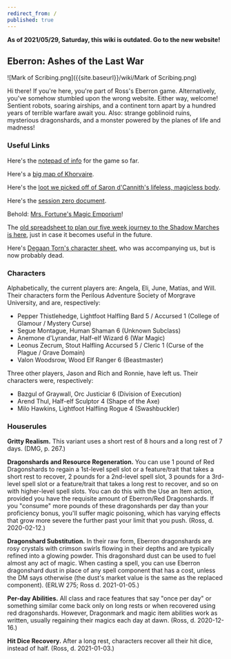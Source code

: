 ```yaml
---
redirect_from: /
published: true
---
```

**As of 2021/05/29, Saturday, this wiki is outdated. Go to the new website!**

## Eberron: Ashes of the Last War

![Mark of Scribing.png]({{site.baseurl}}/wiki/Mark of Scribing.png)

Hi there! If you're here, you're part of Ross's Eberron game. Alternatively, you've somehow stumbled upon the wrong website. Either way, welcome! Sentient robots, soaring airships, and a continent torn apart by a hundred years of terrible warfare await you. Also: strange goblinoid ruins, mysterious dragonshards, and a monster powered by the planes of life and madness!

### Useful Links

Here's the [notepad of info](https://tinyurl.com/y3wsxjxm) for the game so far.

Here's a [big map of Khorvaire](https://kittgenstein.github.io/possum/wiki/Khorvaire%20Map%20with%20Tower%20Locations.png).

Here's the [loot we picked off of Saron d'Cannith's lifeless, magicless body](https://tinyurl.com/y2dog2cj).

Here's the [session zero document](https://tinyurl.com/sunday-ashes).

Behold: [Mrs. Fortune's Magic Emporium](https://tinyurl.com/yazvq8l6)!

The [old spreadsheet to plan our five week journey to the Shadow Marches is here](https://tinyurl.com/lanterntower), just in case it becomes useful in the future.

Here's [Degaan Torn's character sheet](https://drive.google.com/file/d/1r06QlHHSuBoXNak64GXcZtpkFyH3kIKz/view), who was accompanying us, but is now probably dead.

### Characters

Alphabetically, the current players are: Angela, Eli, June, Matías, and Will. Their characters form the Perilous Adventure Society of Morgrave University, and are, respectively:

* Pepper Thistlehedge, Lightfoot Halfling Bard 5 / Accursed 1 (College of Glamour / Mystery Curse)
* Segue Montague, Human Shaman 6 (Unknown Subclass)
* Anemone d'Lyrandar, Half-elf Wizard 6 (War Magic)
* Leonus Zecrum, Stout Halfling Accursed 5 / Cleric 1 (Curse of the Plague / Grave Domain)
* Valon Woodsrow, Wood Elf Ranger 6 (Beastmaster)

Three other players, Jason and Rich and Ronnie, have left us. Their characters were, respectively:

* Bazgul of Graywall, Orc Justiciar 6 (Division of Execution)
* Arend Thul, Half-elf Sculptor 4 (Shape of the Axe)
* Milo Hawkins, Lightfoot Halfling Rogue 4 (Swashbuckler)

### Houserules

**Gritty Realism.** This variant uses a short rest of 8 hours and a long rest of 7 days. (DMG, p. 267.)

**Dragonshards and Resource Regeneration.** You can use 1 pound of Red Dragonshards to regain a 1st-level spell slot or a feature/trait that takes a short rest to recover, 2 pounds for a 2nd-level spell slot, 3 pounds for a 3rd-level spell slot or a feature/trait that takes a long rest to recover, and so on with higher-level spell slots. You can do this with the Use an Item action, provided you have the requisite amount of Eberron/Red Dragonshards. If you "consume" more pounds of these dragonshards per day than your proficiency bonus, you'll suffer magic poisoning, which has varying effects that grow more severe the further past your limit that you push. (Ross, d. 2020-02-12.)

**Dragonshard Substitution.** In their raw form, Eberron dragonshards are rosy crystals with crimson swirls flowing in their depths and are typically refined into a glowing powder. This dragonshard dust can be used to fuel almost any act of magic. When casting a spell, you can use Eberron dragonshard dust in place of any spell component that has a cost, unless the DM says otherwise (the dust's market value is the same as the replaced component). (ERLW 275; Ross d. 2021-01-05.)

**Per-day Abilities.** All class and race features that say "once per day" or something similar come back only on long rests or when recovered using red dragonshards. However, Dragonmark and magic item abilities work as written, usually regaining their magics each day at dawn. (Ross, d. 2020-12-16.)

**Hit Dice Recovery.** After a long rest, characters recover all their hit dice, instead of half. (Ross, d. 2021-01-03.)
